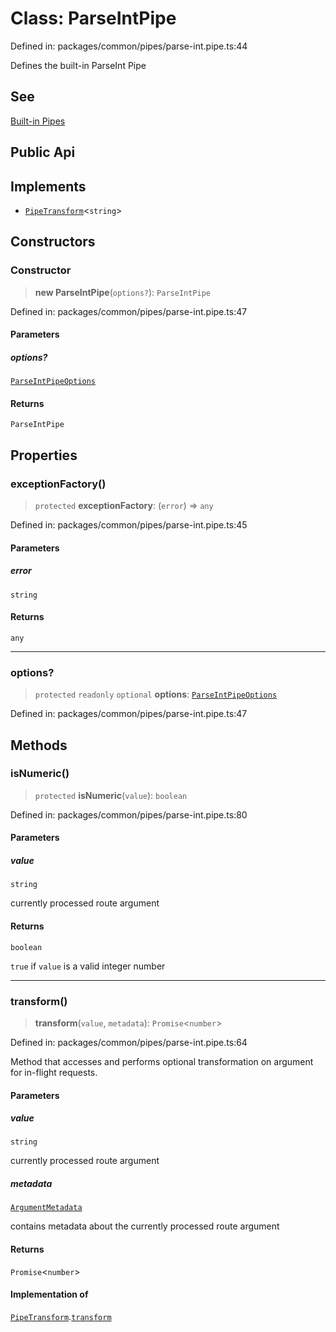 # Class: ParseIntPipe

Defined in: packages/common/pipes/parse-int.pipe.ts:44

Defines the built-in ParseInt Pipe

## See

[Built-in Pipes](https://docs.nestjs.com/pipes#built-in-pipes)

## Public Api

## Implements

- [`PipeTransform`](../interfaces/PipeTransform.md)\<`string`\>

## Constructors

### Constructor

> **new ParseIntPipe**(`options?`): `ParseIntPipe`

Defined in: packages/common/pipes/parse-int.pipe.ts:47

#### Parameters

##### options?

[`ParseIntPipeOptions`](../interfaces/ParseIntPipeOptions.md)

#### Returns

`ParseIntPipe`

## Properties

### exceptionFactory()

> `protected` **exceptionFactory**: (`error`) => `any`

Defined in: packages/common/pipes/parse-int.pipe.ts:45

#### Parameters

##### error

`string`

#### Returns

`any`

***

### options?

> `protected` `readonly` `optional` **options**: [`ParseIntPipeOptions`](../interfaces/ParseIntPipeOptions.md)

Defined in: packages/common/pipes/parse-int.pipe.ts:47

## Methods

### isNumeric()

> `protected` **isNumeric**(`value`): `boolean`

Defined in: packages/common/pipes/parse-int.pipe.ts:80

#### Parameters

##### value

`string`

currently processed route argument

#### Returns

`boolean`

`true` if `value` is a valid integer number

***

### transform()

> **transform**(`value`, `metadata`): `Promise`\<`number`\>

Defined in: packages/common/pipes/parse-int.pipe.ts:64

Method that accesses and performs optional transformation on argument for
in-flight requests.

#### Parameters

##### value

`string`

currently processed route argument

##### metadata

[`ArgumentMetadata`](../interfaces/ArgumentMetadata.md)

contains metadata about the currently processed route argument

#### Returns

`Promise`\<`number`\>

#### Implementation of

[`PipeTransform`](../interfaces/PipeTransform.md).[`transform`](../interfaces/PipeTransform.md#transform)
